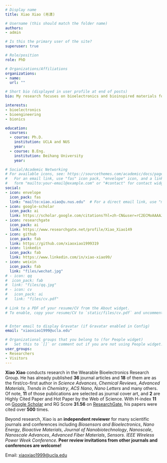```yaml
---
# Display name
title: Xiao Xiao (肖潇)

# Username (this should match the folder name)
authors:
- admin

# Is this the primary user of the site?
superuser: true

# Role/position
role: PhD

# Organizations/Affiliations
organizations:
- name: 
  url: ""

# Short bio (displayed in user profile at end of posts)
bio: My research focuses on bioelectronics and bioinspired materials for energy and healthcare applications.

interests:
- bioelectronics
- bioengineering
- bionics

education:
  courses:
  - course: Ph.D.
    institution: UCLA and NUS
    year: 
  - course: B.Eng.
    institution: Beihang University
    year: 

# Social/Academic Networking
# For available icons, see: https://sourcethemes.com/academic/docs/page-builder/#icons
#   For an email link, use "fas" icon pack, "envelope" icon, and a link in the
#   form "mailto:your-email@example.com" or "#contact" for contact widget.
social:
- icon: envelope
  icon_pack: fas
  link: "mailto:xiao.xiao@u.nus.edu"  # For a direct email link, use "mailto:test@example.org".
- icon: google-scholar
  icon_pack: ai
  link: https://scholar.google.com/citations?hl=zh-CN&user=rC2ECMoAAAAJ
- icon: researchgate
  icon_pack: ai
  link: https://www.researchgate.net/profile/Xiao_Xiao149
- icon: github
  icon_pack: fab
  link: https://github.com/xiaoxiao1999319
- icon: linkedin
  icon_pack: fab
  link: https://www.linkedin.com/in/xiao-xiao99/
- icon: weixin
  icon_pack: fab
  link: "files/wechat.jpg"
# - icon: qq
#  icon_pack: fab
#  link: "files/qq.jpg"
# - icon: cv
#   icon_pack: ai
#   link: "files/cv.pdf"
  
# Link to a PDF of your resume/CV from the About widget.
# To enable, copy your resume/CV to `static/files/cv.pdf` and uncomment the lines below.


# Enter email to display Gravatar (if Gravatar enabled in Config)
email: "xiaoxiao1999@ucla.edu"

# Organizational groups that you belong to (for People widget)
#   Set this to `[]` or comment out if you are not using People widget.
user_groups:
- Researchers
- Visitors
---
```


**Xiao Xiao** conducts research in the Wearable Bioelectronics Research Group. He has already published **36** journal articles and **18** of them are as the first/co-first author in *Science Advances*, *Chemical Reviews*, *Advanced Materials*, *Trends in Chemistry*, *ACS Nano*, *Nano Letters* and many others. Of note,  **11** of those publications are selected as journal cover art, and **2** are Highly Cited Paper and Hot Paper by the Web of Science. With H-index **11** on [Google Scholar](https://scholar.google.com/citations?user=rC2ECMoAAAAJ) and RG Score **31.56** on [ResearchGate](https://www.researchgate.net/profile/Xiao_Xiao149), his papers were cited over **500** times.

Beyond research, Xiao is an **independent reviewer** for many scientific journals and conferences including *Biosensors and Bioelectronics*, *Nano Energy*, *Bioactive Materials*, *Journal of Nanobiotechnology*, *Nanoscale*, *Nanoscale Advances*, *Advanced Fiber Materials*, *Sensors*. *IEEE Wireless Power Week Conference*. **Peer review invitations from other journals and conferences are welcome!**

Email: xiaoxiao1999@ucla.edu
